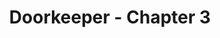 ---
layout: comic
title: Doorkeeper - Chapter 3
series: doorkeeper
issue_name: chapter
issue_num: 3
page_count: 23
last: false
---